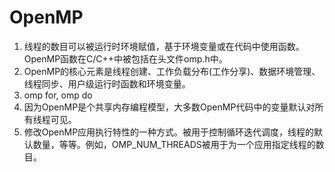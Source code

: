 OpenMP
=======
1. 线程的数目可以被运行时环境赋值，基于环境变量或在代码中使用函数。OpenMP函数在C/C++中被包括在头文件omp.h中。
2. OpenMP的核心元素是线程创建、工作负载分布(工作分享)、数据环境管理、线程同步、用户级运行时函数和环境变量。
3. omp for, omp do
4. 因为OpenMP是个共享内存编程模型，大多数OpenMP代码中的变量默认对所有线程可见。
5. 修改OpenMP应用执行特性的一种方式。被用于控制循环迭代调度，线程的默认数量，等等。例如，OMP_NUM_THREADS被用于为一个应用指定线程的数目。